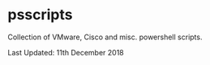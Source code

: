 # psscripts
Collection of VMware, Cisco and misc. powershell scripts.

Last Updated: 11th December 2018

